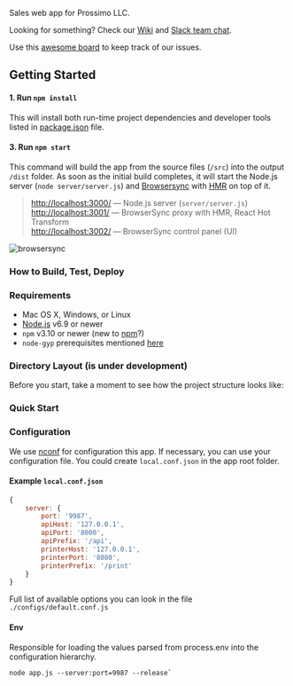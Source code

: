 Sales web app for Prossimo LLC.

Looking for something? Check our [Wiki](https://github.com/prossimo-ben/prossimo-app/wiki) and [Slack team chat](https://prossimo.slack.com/).

Use this [awesome board](https://github.com/orgs/Prossimo/projects/1?fullscreen=true) to keep track of our issues.

## Getting Started

#### 1. Run `npm install`

This will install both run-time project dependencies and developer tools listed
in [package.json](./package.json) file.

#### 3. Run `npm start`

This command will build the app from the source files (`/src`) into the output
`/dist` folder. As soon as the initial build completes, it will start the
Node.js server (`node server/server.js`) and [Browsersync](https://browsersync.io/)
with [HMR](https://webpack.github.io/docs/hot-module-replacement) on top of it.

> [http://localhost:3000/](http://localhost:3000/) — Node.js server (`server/server.js`)<br>
> [http://localhost:3001/](http://localhost:3001/) — BrowserSync proxy with HMR, React Hot Transform<br>
> [http://localhost:3002/](http://localhost:3002/) — BrowserSync control panel (UI)

![browsersync](https://dl.dropboxusercontent.com/u/16006521/react-starter-kit/brwosersync.jpg)

### How to Build, Test, Deploy

### Requirements

  * Mac OS X, Windows, or Linux
  * [Node.js](https://nodejs.org/) v6.9 or newer
  * `npm` v3.10 or newer (new to [npm](https://docs.npmjs.com/)?)
  * `node-gyp` prerequisites mentioned [here](https://github.com/nodejs/node-gyp)

### Directory Layout **(is under development)**
Before you start, take a moment to see how the project structure looks like:

### Quick Start

### Сonfiguration

We use [nconf](https://github.com/indexzero/nconf) for configuration this app. If necessary, you can use your configuration file. You could create `local.conf.json` in the app root folder.

#### Example `local.conf.json`

```javascript
{
    server: {
        port: '9987',
        apiHost: '127.0.0.1',
        apiPort: '8000',
        apiPrefix: '/api',
        printerHost: '127.0.0.1',
        printerPort: '8080',
        printerPrefix: '/print'
    }
}
```

Full list of available options you can look in the file `./configs/default.conf.js`

#### Env
Responsible for loading the values parsed from process.env into the configuration hierarchy.
```shell
node app.js --server:port=9987 --release`
```
